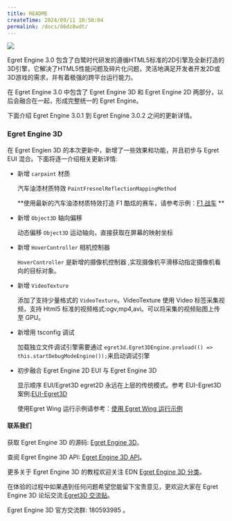 ```yaml
---
title: README
createTime: 2024/09/11 10:50:04
permalink: /docs/86dz8wdt/
---
```

![](56a5917e4a724.jpg)

Egret Engine 3.0 包含了白鹭时代研发的遵循HTML5标准的2D引擎及全新打造的3D引擎，它解决了HTML5性能问题及碎片化问题，灵活地满足开发者开发2D或3D游戏的需求，并有着极强的跨平台运行能力。

在 Egret Engine 3.0 中包含了 Egret Engine 3D 和 Egret Engine 2D 两部分，以后会融合在一起，形成完整统一的 Egret Engine。

下面介绍 Egret Engine 3.0.1 到 Egret Engine 3.0.2 之间的更新详情。

### Egret Engine 3D

在 Egret Engien 3D 的本次更新中，新增了一些效果和功能，并且初步与 Egret EUI 混合。下面将逐一介绍相关更新详情:

* 新增 `carpaint` 材质
   
   汽车油漆材质特效 `PaintFresnelReflectionMappingMethod`
   
   **使用最新的汽车油漆材质特效打造 F1 酷炫的赛车，请参考示例：[F1 战车](http://edn.egret.com/cn/article/index/id/823) **

* 新增 `Object3D` 轴向偏移 
   
   动态偏移 `Object3D` 运动轴向，直接获取在屏幕的映射坐标
   
* 新增 `HoverController` 相机控制器

  `HoverController` 是新增的摄像机控制器 ,实现摄像机平滑移动指定摄像机看向的目标对象。

* 新增 `VideoTexture` 
   
   添加了支持少量格式的 `VideoTexture`。VideoTexture 使用 Video 标签采集视频，支持 Html5 标准的视频格式:ogv,mp4,avi。可以将采集的视频贴图上传至 GPU。
   
* 新增用 tsconfig 调试
   
   加载独立文件调试引擎需要通过 `egret3d.Egret3DEngine.preload(() => this.startDebugModeEngine());`来启动调试引擎

* 初步融合 Egret Engine 2D EUI 与 Egret Engine 3D 
   
   显示顺序 EUI/Egret3D egret2D 永远在上层的传统模式。参考 EUI-Egret3D 案例:[EUI-Egret3D](https://github.com/egret-labs/egret-3d/tree/master/Sample-wing-blend-egret2d/EUI-Egret3D)  
   
   使用Egret Wing 运行示例请参考：[使用 Egret Wing 运行示例](http://edn.egret.com/cn/docs/page/830)
 
#### 联系我们

获取 Egret Engine 3D 的源码: [Egret Engine 3D](https://github.com/egret-labs/egret-3d)。

查阅 Egret Engine 3D API: [Egret Engine 3D API](http://edn.egret.com/cn/apidoc/index/name/egret3D.AnimaNodeCollection)。

更多关于 Egret Engine 3D 的教程欢迎关注 EDN [Egret Engine 3D 分类](http://edn.egret.com/cn/docs/page/775)。

在体验的过程中如果遇到任何问题希望您能留下宝贵意见，更欢迎大家在 Egret Engine 3D 论坛交流:[Egret3D 交流贴](http://bbs.egret.com/forum.php?mod=viewthread&tid=15653)。

Egret Engine 3D 官方交流群: 180593985 。   
